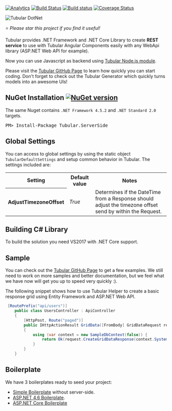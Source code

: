  [![Analytics](https://ga-beacon.appspot.com/UA-8535255-2/unosquare/tubular/)](https://github.com/igrigorik/ga-beacon)
 [![Build Status](https://travis-ci.org/unosquare/tubular-dotnet.svg?branch=master)](https://travis-ci.org/unosquare/tubular-dotnet)
 [![Build status](https://ci.appveyor.com/api/projects/status/ia9hnxea6b64xbhh?svg=true)](https://ci.appveyor.com/project/geoperez/tubular-dotnet)
[![Coverage Status](https://coveralls.io/repos/github/unosquare/tubular-dotnet/badge.svg?branch=master)](https://coveralls.io/github/unosquare/tubular-dotnet?branch=master)

![Tubular DotNet](http://unosquare.github.io/tubular/assets/tubular.png)

:star: *Please star this project if you find it useful!*

Tubular provides .NET Framework and .NET Core Library to create **REST service** to use with Tubular Angular Components easily with any WebApi library (ASP.NET Web API for example).

Now you can use Javascript as backend using [Tubular Node.js module](https://github.com/unosquare/tubular-nodejs).

Please visit the <a href="http://unosquare.github.io/tubular" target="_blank">Tubular GitHub Page</a> to learn how quickly you can start coding. Don't forget to check out the Tubular Generator which quickly turns models into an awesome UIs!

## NuGet Installation [![NuGet version](https://badge.fury.io/nu/Tubular.ServerSide.svg)](https://badge.fury.io/nu/Tubular.ServerSide)

The same Nuget contains `.NET Framework 4.5.2` and `.NET Standard 2.0` targets.

<pre>
PM> Install-Package Tubular.ServerSide
</pre>

## Global Settings

You can access to global settings by using the static object `TubularDefaultSettings` and setup common behavior in Tubular. The settings included are:

<table>
    <tr><th>Setting</th><th>Default value</th><th>Notes</th></tr>
    <tr><th>AdjustTimezoneOffset</th><td><i>True</i></td><td>Determines if the DateTime from a Response should adjust the timezone offset send by within the Request.</td></tr>
</table>

## Building C# Library

To build the solution you need VS2017 with .NET Core support.

## Sample

You can check out the <a href="http://unosquare.github.io/tubular" target="_blank">Tubular GitHub Page</a> to get a few examples. We still need to work on more samples and better documentation, but we feel what we have now will get you up to speed very quickly :).

The following snippet shows how to use Tubular Helper to create a basic response grid using Entity Framework and ASP.NET Web API.

```csharp
 [RoutePrefix("api/users")]
    public class UsersController : ApiController
    {
        [HttpPost, Route("paged")]
        public IHttpActionResult GridData([FromBody] GridDataRequest request)
        {
            using (var context = new SampleDbContext(false)) {
                return Ok(request.CreateGridDataResponse(context.SystemUsers));
            }
        }
    }
```

## Boilerplate

We have 3 boilerplates ready to seed your project:

* <a href="https://github.com/unosquare/tubular-boilerplate" target="_blank">Simple Boilerplate</a> without server-side. 
* [ASP.NET 4.6 Boilerplate](https://github.com/unosquare/tubular-boilerplate-csharp).
* [ASP.NET Core Boilerplate](https://github.com/unosquare/tubular-aspnet-core-boilerplate)
